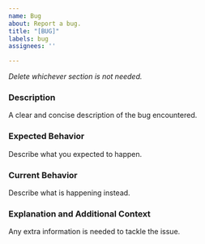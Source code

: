 ```yaml
---
name: Bug
about: Report a bug.
title: "[BUG]"
labels: bug
assignees: ''

---
```


_Delete whichever section is not needed._

### Description
A clear and concise description of the bug encountered.

### Expected Behavior
Describe what you expected to happen.

### Current Behavior
Describe what is happening instead.

### Explanation and Additional Context
Any extra information is needed to tackle the issue.
